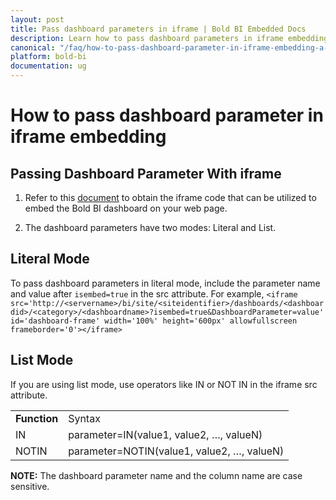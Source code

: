 ```yaml
---
layout: post
title: Pass dashboard parameters in iframe | Bold BI Embedded Docs
description: Learn how to pass dashboard parameters in iframe embedding a dashboard of Bold BI embedded application.
canonical: "/faq/how-to-pass-dashboard-parameter-in-iframe-embedding-a-dashboard/"
platform: bold-bi
documentation: ug
---
```

# How to pass dashboard parameter in iframe embedding 

## Passing Dashboard Parameter With iframe

1. Refer to this [document](/embedding-options/iframe-embedding/embedding-a-dashboard/#steps-to-embed-dashboard-designer-using-url) to obtain the iframe code that can be utilized to embed the Bold BI dashboard on your web page.

2. The dashboard parameters have two modes: Literal and List.

## Literal Mode

To pass dashboard parameters in literal mode, include the parameter name and value after `isembed=true` in the src attribute.
For example, `<iframe src='http://<servername>/bi/site/<siteidentifier>/dashboards/<dashboardid>/<category>/<dashboardname>?isembed=true&DashboardParameter=value' id='dashboard-frame' width='100%' height='600px' allowfullscreen frameborder='0'></iframe>` 

## List Mode

If you are using list mode, use operators like IN or NOT IN in the iframe src attribute.

<table>
<tr><td>
<b>Function
</b></td><td>
Syntax</td>
</tr><tr><td>
IN</td>
<td>
parameter=IN(value1, value2, …, valueN)</td>
</tr><tr><td>
NOTIN</td>
<td>
parameter=NOTIN(value1, value2, …, valueN)</td>
</tr></table>

**NOTE:** The dashboard parameter name and the column name are case sensitive.